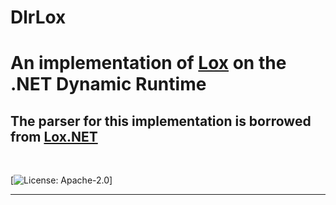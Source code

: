 <h1 >
   DlrLox
  <br>
  
#  An implementation of [Lox](https://github.com/munificent/craftinginterpreters) on the .NET Dynamic Runtime
</h1>

## The parser for this implementation is borrowed from [Lox.NET](https://github.com/FaberSanZ/Lox.NET)
<br>

[![License: Apache-2.0](https://github.com/clrudolphi/dlrLox?tab=Apache-2.0-1-ov-file#readme)]


<hr>
<br>